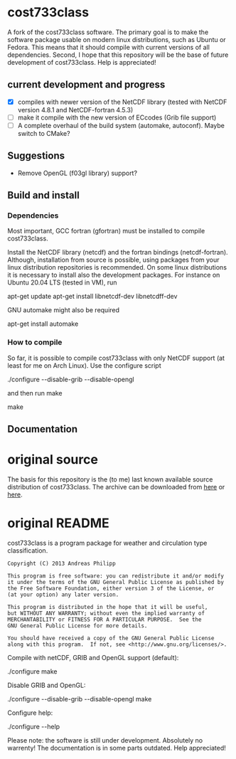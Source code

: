 # cost733class
A fork of the cost733class software. The primary goal is to make the software package usable on modern linux distributions, such as Ubuntu or Fedora. This means that it should compile with current versions of all dependencies. Second, I hope that this repository will be the base of future development of cost733class. Help is appreciated!

## current development and progress
 
 - [x] compiles with newer version of the NetCDF library (tested with NetCDF version 4.8.1 and NetCDF-fortran 4.5.3)
 - [ ] make it compile with the new version of ECcodes (Grib file support)
 - [ ] A complete overhaul of the build system (automake, autoconf). Maybe switch to CMake?
 
## Suggestions

 - Remove OpenGL (f03gl library) support?
 
## Build and install

### Dependencies
Most important, GCC fortran (gfortran) must be installed to compile cost733class.

Install the NetCDF library (netcdf) and the fortran bindings (netcdf-fortran). Although, installation from source is possible, using packages from your linux distribution repositories is recommended. On some linux distributions it is necessary to install also the development packages. For instance on Ubuntu 20.04 LTS (tested in VM), run

  apt-get update
  apt-get install libnetcdf-dev libnetcdff-dev
  
GNU automake might also be required

  apt-get install automake

### How to compile
So far, it is possible to compile cost733class with only NetCDF support (at least for me on Arch Linux). Use the configure script 

  ./configure --disable-grib --disable-opengl
  
and then run make

  make

## Documentation


# original source
The basis for this repository is the (to me) last known available source distribution of cost733class. The archive can be downloaded from [here](http://cost733.met.no/cost733clas-1.4_rev23.tgz) or [here](https://drive.google.com/file/d/1DCiDDte8PPYu2tKzsIugloOxi6NMvXJt/view?usp=sharing).

# original README
cost733class is a program package for weather and circulation type classification.
    
    Copyright (C) 2013 Andreas Philipp

    This program is free software: you can redistribute it and/or modify
    it under the terms of the GNU General Public License as published by
    the Free Software Foundation, either version 3 of the License, or
    (at your option) any later version.

    This program is distributed in the hope that it will be useful,
    but WITHOUT ANY WARRANTY; without even the implied warranty of
    MERCHANTABILITY or FITNESS FOR A PARTICULAR PURPOSE.  See the
    GNU General Public License for more details.

    You should have received a copy of the GNU General Public License
    along with this program.  If not, see <http://www.gnu.org/licenses/>.


Compile with netCDF, GRIB and OpenGL support (default):

./configure
make

Disable GRIB and OpenGL:

./configure --disable-grib --disable-opengl
make

Configure help:

./configure --help


Please note: the software is still under development. Absolutely no warrenty!
The documentation is in some parts outdated. Help appreciated!

